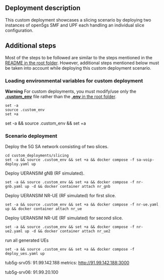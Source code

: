 ## Deployment description

This custom deployment showcases a slicing scenario by deploying two instances of open5gs SMF and UPF each handling an individual slice configuration.

## Additional steps

Most of the steps to be followed are similar to the steps mentioned in the [README in the root folder](../../README.md). However, additional steps mentioned below must be taken into account while deploying this custom deployment scenario.

### Loading environmental variables for custom deployment

**Warning**
For custom deployments, you must modify/use only the [**.custom_env**](.custom_env) file rather than the [**.env** in the root folder](../../.env).

```
set -a
source .custom_env
set +a
```

set -a && source .custom_env && set +a

### Scenario deployment

Deploy the 5G SA network consisting of two slices.

```
cd custom_deployments/slicing
set -a && source .custom_env && set +a && docker compose -f sa-voip-deploy.yaml up
```

Deploy UERANSIM gNB (RF simulated).

```
set -a && source .custom_env && set +a && docker compose -f nr-gnb.yaml up -d && docker container attach nr_gnb
```

Deploy UERANSIM NR-UE (RF simulated) for first slice.

```
set -a && source .custom_env && set +a && docker compose -f nr-ue.yaml up && docker container attach nr_ue
```

Deploy UERANSIM NR-UE (RF simulated) for second slice.

```
set -a && source .custom_env && set +a && docker compose -f nr-ue2.yaml up -d && docker container attach nr_ue2
```

run all generated UEs
```
set -a && source .custom_env && set +a && docker compose -f deploy_ues.yaml up
```

tub5g-srv05:
91.99.142.188
metrics:
http://91.99.142.188:3000


tub5g-srv06:
91.99.20.100